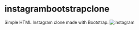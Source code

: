 # instagrambootstrapclone
Simple HTML Instagram clone made with Bootstrap.
![instagram](https://user-images.githubusercontent.com/87071421/152684137-8a430849-a275-43f5-b52b-204b213c0e41.png)